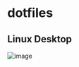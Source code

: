 # dotfiles

## Linux Desktop
![image](https://github.com/user-attachments/assets/8ffca4ba-8e42-47ca-be4d-a1b0c9745a6d)
